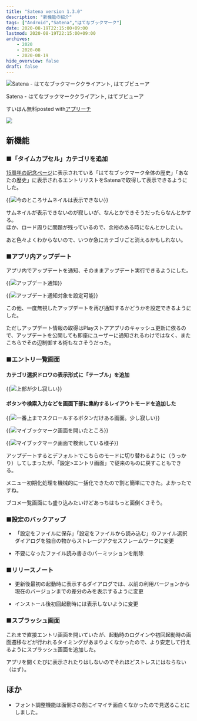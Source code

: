 ```yaml
---
title: "Satena version 1.3.0"
description: "新機能の紹介"
tags: ["Android","Satena","はてなブックマーク"]
date: 2020-08-19T22:15:00+09:00
lastmod: 2020-08-19T22:15:00+09:00
archives:
    - 2020
    - 2020-08
    - 2020-08-19
hide_overview: false
draft: false
---
```


<div class="appreach"><img src="https://lh3.googleusercontent.com/8s4Fzo7AmnoNOT-pbsRoBSYbmBFgfS98l0Qatr1-aHYCRUJlHwab6jB1rijGC1_FYA=s128" alt="Satena - はてなブックマーククライアント, はてブビューア" class="appreach__icon"><div class="appreach__detail" style=""><p class="appreach__name">Satena - はてなブックマーククライアント, はてブビューア</p><p class="appreach__info"><span class="appreach__developper">すいはん</span><span class="appreach__price">無料</span><span class="appreach__posted">posted with<a href="https://mama-hack.com/app-reach/" title="アプリーチ" target="_blank" rel="nofollow">アプリーチ</a></span></p></div><div class="appreach__links" style=""><a href="https://play.google.com/store/apps/details?id=com.suihan74.satena" target="_blank" rel="nofollow" class="appreach__gplink"><img src="https://nabettu.github.io/appreach/img/gplay_ja.png"></a></div></div>

## 新機能

### ■「タイムカプセル」カテゴリを追加

[15周年の記念ページ](https://b.hatena.ne.jp/15th)に表示されている「はてなブックマーク全体の歴史」「あなたの歴史」に表示されるエントリリストをSatenaで取得して表示できるようにした。

{{<img src="time_capsule.png" zoom=".5" title="今のところサムネイルは表示できない">}}

サムネイルが表示できないのが寂しいが、なんとかできそうだったらなんとかする。  
ほか、ロード周りに問題が残っているので、余裕のある時になんとかしたい。

あと色々よくわからないので、いつか急にカテゴリごと消えるかもしれない。

### ■アプリ内アップデート

アプリ内でアップデートを通知、そのままアップデート実行できるようにした。

{{<img src="/images/2020/08_01_00/in-app-update.png" zoom=".5" title="アップデート通知">}}

{{<img src="/images/2020/08_01_00/in-app-update-settings.png" zoom=".5" title="アップデート通知対象を設定可能">}}

この他、一度無視したアップデートを再び通知するかどうかを設定できるようにした。

ただしアップデート情報の取得はPlayストアアプリのキャッシュ更新に依るので、アップデートを公開しても即座にユーザーに通知されるわけではなく、またこちらでその辺制御する術もなさそうだった。

### ■エントリ一覧画面

#### カテゴリ選択ドロワの表示形式に「テーブル」を追加

{{<img src="/images/2020/08_01_00/categories_mode_dev_1.png" zoom=".5" title="上部が少し寂しい">}}

#### ボタンや検索入力などを画面下部に集約するレイアウトモードを追加した

{{<img src="/images/2020/08_01_00/bottom_layout_dev_2.png" zoom=".5" title="一番上までスクロールするボタンだけある画面。少し寂しい">}}

{{<img src="/images/2020/08_01_00/bottom_layout_dev_3.png" zoom=".5" title="マイブックマーク画面を開いたところ">}}

{{<img src="/images/2020/08_01_00/bottom_layout_dev_4.png" zoom=".5" title="マイブックマーク画面で検索している様子">}}

アップデートするとデフォルトでこちらのモードに切り替わるように（うっかり）してしまったが、「設定>エントリ画面」で従来のものに戻すこともできる。

メニュー初期化処理を機械的に一括化できたので割と簡単にできた。よかったですね。

ブコメ一覧画面にも盛り込みたいけどあっちはもっと面倒くさそう。

### ■設定のバックアップ

- 「設定をファイルに保存」「設定をファイルから読み込む」のファイル選択ダイアログを独自の物からストレージアクセスフレームワークに変更

- 不要になったファイル読み書きのパーミッションを削除

### ■リリースノート

- 更新後最初の起動時に表示するダイアログでは、以前の利用バージョンから現在のバージョンまでの差分のみを表示するように変更

- インストール後初回起動時には表示しないように変更

### ■スプラッシュ画面

これまで直接エントリ画面を開いていたが、起動時のログインや初回起動時の画面遷移などが行われるタイミングがあまりよくなかったので、より安定して行えるようにスプラッシュ画面を追加した。

アプリを開くたびに表示されたりはしないのでそれほどストレスにはならない（はず）。

## ほか

- フォント調整機能は面倒さの割にイマイチ面白くなかったので見送ることにしました。
